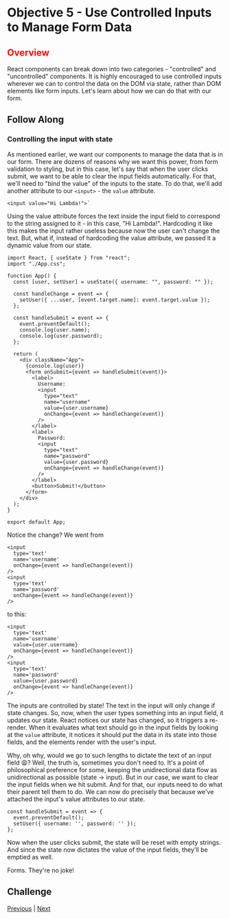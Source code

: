 # Objective 5 - Use Controlled Inputs to Manage Form Data

## <span style="color:red">Overview</span>

React components can break down into two categories - "controlled" and "uncontrolled" components. It is highly encouraged to use controlled inputs wherever we can to control the data on the DOM via state, rather than DOM elements like form inputs. Let's learn about how we can do that with our form.

## Follow Along

### Controlling the input with state

As mentioned earlier, we want our components to manage the data that is in our form. There are dozens of reasons why we want this power, from form validation to styling, but in this case, let's say that when the user clicks submit, we want to be able to clear the input fields automatically. For that, we'll need to "bind the value" of the inputs to the state. To do that, we'll add another attribute to our `<input>` - the `value` attribute.

```
<input value="Hi Lambda!">`
```

Using the value attribute forces the text inside the input field to correspond to the string assigned to it - in this case, "Hi Lambda!". Hardcoding it like this makes the input rather useless because now the user can't change the text. But, what if, instead of hardcoding the value attribute, we passed it a dynamic value from our state.

```
import React, { useState } from "react";
import "./App.css";

function App() {
  const [user, setUser] = useState({ username: "", password: "" });

  const handleChange = event => {
    setUser({ ...user, [event.target.name]: event.target.value });
  };

  const handleSubmit = event => {
    event.preventDefault();
    console.log(user.name);
    console.log(user.password);
  };

  return (
    <div className="App">
      {console.log(user)}
      <form onSubmit={event => handleSubmit(event)}>
        <label>
          Username:
          <input
            type="text"
            name="username"
            value={user.username}
            onChange={event => handleChange(event)}
          />
        </label>
        <label>
          Password:
          <input
            type="text"
            name="password"
            value={user.password}
            onChange={event => handleChange(event)}
          />
        </label>
        <button>Submit!</button>
      </form>
    </div>
  );
}

export default App;
```

Notice the change? We went from

```
<input
  type='text'
  name='username'
  onChange={event => handleChange(event)}
/>
<input
  type='text'
  name='password'
  onChange={event => handleChange(event)}
/>
```

to this:

```
<input
  type='text'
  name='username'
  value={user.username}
  onChange={event => handleChange(event)}
/>
<input
  type='text'
  name='password'
  value={user.password}
  onChange={event => handleChange(event)}
/>
```

The inputs are controlled by state! The text in the input will only change if state changes. So, now, when the user types something into an input field, it updates our state. React notices our state has changed, so it triggers a re-render. When it evaluates what text should go in the input fields by looking at the `value` attribute, it notices it should put the data in its state into those fields, and the elements render with the user's input.

Why, oh why, would we go to such lengths to dictate the text of an input field 😩? Well, the truth is, sometimes you don't need to. It's a point of philosophical preference for some, keeping the unidirectional data flow as unidirectional as possible (state -> input). But in our case, we want to clear the input fields when we hit submit. And for that, our inputs need to do what their parent tell them to do. We can now do precisely that because we've attached the input's value attributes to our state.

```
const handleSubmit = event => {
  event.preventDefault();
  setUser({ username: '', password: '' });
};
```

Now when the user clicks submit, the state will be reset with empty strings. And since the state now dictates the value of the input fields, they'll be emptied as well.

Forms. They're no joke!



##  Challenge






[Previous](./Object_4.md) | [Next](./Understanding.md)


